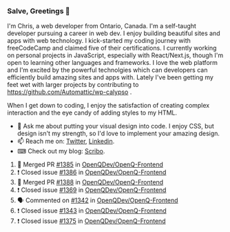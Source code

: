 ### Salve, Greetings 👋

I'm Chris, a web developer from Ontario, Canada. I'm a self-taught developer pursuing a career in web dev. I enjoy building beautiful sites and apps with web technology.
I kick-started my coding journey with freeCodeCamp and claimed five of their certifications.  I currently working on personal projects in JavaScript, especially with React/Next.js, though I'm open to learning other languages and frameworks. I love the web platform and I'm excited by the powerful technolgies which can developers can efficiently build amazing sites and apps with. Lately I've been getting my feet wet with larger projects by contributing to https://github.com/Automattic/wp-calypso .

When I get down to coding, I enjoy the satisfaction of creating complex interaction and the eye candy of adding styles to my HTML. 

- 💬 Ask me about putting your visual design into code. I enjoy CSS, but design isn't my strength, so I'd love to implement your amazing design.
- 📫 Reach me on: [Twitter](https://twitter.com/Christo28120856), [Linkedin](https://www.linkedin.com/in/christopher-stevers-07b9a5204/).
- ⌨ Check out my blog: [Scribo](https://christopherstevers.cf).
<!--
**Christopher-Stevers/Christopher-Stevers** is a ✨ _special_ ✨ repository because its `README.md` (this file) appears on your GitHub profile.

Here are some ideas to get you started:

- 🔭 I’m currently working on ...
- 🌱 I’m currently learning ...
- 👯 I’m looking to collaborate on ...
- 🤔 I’m looking for help with ...
- 😄 Pronouns: ...
- ⚡ Fun fact: ...
-->

<!--START_SECTION:activity-->
1. 🎉 Merged PR [#1385](https://github.com/OpenQDev/OpenQ-Frontend/pull/1385) in [OpenQDev/OpenQ-Frontend](https://github.com/OpenQDev/OpenQ-Frontend)
2. ❗️ Closed issue [#1386](https://github.com/OpenQDev/OpenQ-Frontend/issues/1386) in [OpenQDev/OpenQ-Frontend](https://github.com/OpenQDev/OpenQ-Frontend)
3. 🎉 Merged PR [#1388](https://github.com/OpenQDev/OpenQ-Frontend/pull/1388) in [OpenQDev/OpenQ-Frontend](https://github.com/OpenQDev/OpenQ-Frontend)
4. ❗️ Closed issue [#1369](https://github.com/OpenQDev/OpenQ-Frontend/issues/1369) in [OpenQDev/OpenQ-Frontend](https://github.com/OpenQDev/OpenQ-Frontend)
5. 🗣 Commented on [#1342](https://github.com/OpenQDev/OpenQ-Frontend/issues/1342) in [OpenQDev/OpenQ-Frontend](https://github.com/OpenQDev/OpenQ-Frontend)
6. ❗️ Closed issue [#1343](https://github.com/OpenQDev/OpenQ-Frontend/issues/1343) in [OpenQDev/OpenQ-Frontend](https://github.com/OpenQDev/OpenQ-Frontend)
7. ❗️ Closed issue [#1375](https://github.com/OpenQDev/OpenQ-Frontend/issues/1375) in [OpenQDev/OpenQ-Frontend](https://github.com/OpenQDev/OpenQ-Frontend)
<!--END_SECTION:activity-->
